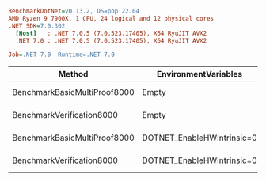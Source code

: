 ``` ini

BenchmarkDotNet=v0.13.2, OS=pop 22.04
AMD Ryzen 9 7900X, 1 CPU, 24 logical and 12 physical cores
.NET SDK=7.0.302
  [Host]   : .NET 7.0.5 (7.0.523.17405), X64 RyuJIT AVX2
  .NET 7.0 : .NET 7.0.5 (7.0.523.17405), X64 RyuJIT AVX2

Job=.NET 7.0  Runtime=.NET 7.0

```

| Method                       | EnvironmentVariables       |     Mean |    Error |   StdDev |      Gen0 |      Gen1 | Allocated |
|------------------------------|----------------------------|---------:|---------:|---------:|----------:|----------:|----------:|
| BenchmarkBasicMultiProof8000 | Empty                      | 603.0 ms | 11.55 ms | 15.42 ms | 2000.0000 | 1000.0000 | 160.78 MB |
| BenchmarkVerification8000    | Empty                      | 104.2 ms |  1.78 ms |  1.66 ms |         - |         - |  10.87 MB |
| BenchmarkBasicMultiProof8000 | DOTNET_EnableHWIntrinsic=0 | 741.7 ms | 14.58 ms | 14.97 ms | 2000.0000 | 1000.0000 |  161.3 MB |
| BenchmarkVerification8000    | DOTNET_EnableHWIntrinsic=0 | 126.8 ms |  1.29 ms |  1.14 ms |         - |         - |  10.87 MB |
